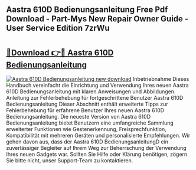 ## Aastra 610D Bedienungsanleitung Free Pdf Download - Part-Mys New Repair Owner Guide - User Service Edition 7zrWu

# <h2><a href="http://df2ueg1.blite.top/?on=Aastra+610D+Bedienungsanleitung">🔗Download 👉🔴 Aastra 610D Bedienungsanleitung</a></h2>

[![Aastra 610D Bedienungsanleitung new download](https://i.imgur.com/lujVjoI.png)](http://df2ueg1.blite.top/?on=Aastra+610D+Bedienungsanleitung)
Inbetriebnahme Dieses Handbuch vereinfacht die Einrichtung und Verwendung Ihres neuen Aastra 610D Bedienungsanleitung mit klaren Anweisungen und Abbildungen. Anleitung zur Fehlerbehebung für fortgeschrittene Benutzer Aastra 610D Bedienungsanleitung Dieser Abschnitt enthält erweiterte Tipps zur Fehlerbehebung für erfahrene Benutzer Ihres neuen Aastra 610D Bedienungsanleitung. Die neueste Version von Aastra 610D Bedienungsanleitung bietet Benutzern eine umfangreiche Sammlung erweiterter Funktionen wie Gestenerkennung, Freisprechfunktion, Kompatibilität mit mehreren Geräten und personalisierte Empfehlungen. Wir gehen davon aus, dass der Aastra 610D BedienungsanleitungD ein zuverlässiger Begleiter auf Ihrem Weg zur Beherrschung der Verwendung Ihres neuen Gadgets war. Sollten Sie Hilfe oder Klärung benötigen, zögern Sie bitte nicht, unser Support-Team zu kontaktieren.
